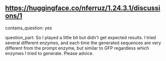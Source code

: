 ## https://huggingface.co/nferruz/1.24.3.1/discussions/1

contains_question: yes

question_part: So I played a little bit but didn't get expected results. I tried several different enzymes, and each time the generated sequences are very different from the prompt enzyme, but similar to GFP regardless which enzymes I tried to generate. Please advice.